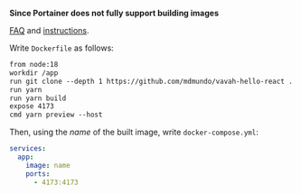 **Since Portainer does not fully support building images**

[FAQ](https://docs.portainer.io/v/be-2.10/faq/troubleshooting/can-i-build-an-image-while-deploying-a-stack-application-from-git) and [instructions](https://docs.portainer.io/v/be-2.10/user/docker/images/build).

Write `Dockerfile` as follows:

```dockerfile
from node:18
workdir /app
run git clone --depth 1 https://github.com/mdmundo/vavah-hello-react .
run yarn
run yarn build
expose 4173
cmd yarn preview --host
```

Then, using the _name_ of the built image, write `docker-compose.yml`:

```yml
services:
  app:
    image: name
    ports:
      - 4173:4173
```

